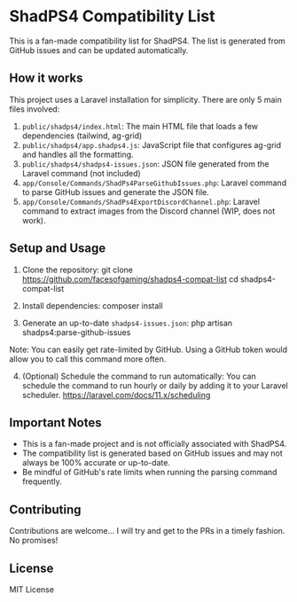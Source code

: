 # ShadPS4 Compatibility List

This is a fan-made compatibility list for ShadPS4. The list is generated from GitHub issues and can be updated automatically.

## How it works

This project uses a Laravel installation for simplicity. There are only 5 main files involved:

1. `public/shadps4/index.html`: The main HTML file that loads a few dependencies (tailwind, ag-grid)
2. `public/shadps4/app.shadps4.js`: JavaScript file that configures ag-grid and handles all the formatting.
3. `public/shadps4/shadps4-issues.json`: JSON file generated from the Laravel command (not included)
4. `app/Console/Commands/ShadPs4ParseGithubIssues.php`: Laravel command to parse GitHub issues and generate the JSON file.
5. `app/Console/Commands/ShadPs4ExportDiscordChannel.php`: Laravel command to extract images from the Discord channel (WIP, does not work).

## Setup and Usage

1. Clone the repository:
git clone https://github.com/facesofgaming/shadps4-compat-list
cd shadps4-compat-list


2. Install dependencies:
composer install


3. Generate an up-to-date `shadps4-issues.json`:
php artisan shadps4:parse-github-issues


Note: You can easily get rate-limited by GitHub. Using a GitHub token would allow you to call this command more often.

4. (Optional) Schedule the command to run automatically:
You can schedule the command to run hourly or daily by adding it to your Laravel scheduler.
https://laravel.com/docs/11.x/scheduling

## Important Notes

- This is a fan-made project and is not officially associated with ShadPS4.
- The compatibility list is generated based on GitHub issues and may not always be 100% accurate or up-to-date.
- Be mindful of GitHub's rate limits when running the parsing command frequently.

## Contributing

Contributions are welcome... I will try and get to the PRs in a timely fashion. No promises!

## License

MIT License